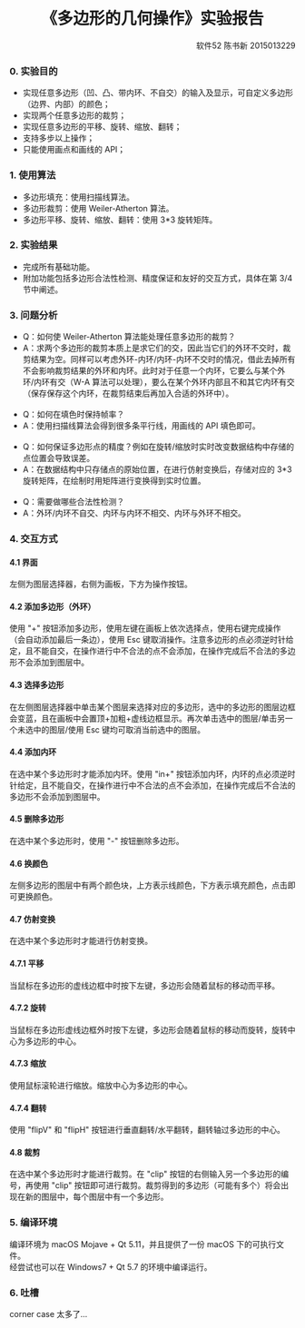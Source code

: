 <center><h1>《多边形的几何操作》实验报告</h1></center>
<div style="text-align:right;">软件52 陈书新 2015013229</div>

### 0. 实验目的

- 实现任意多边形（凹、凸、带内环、不自交）的输入及显示，可自定义多边形（边界、内部）的颜色；
- 实现两个任意多边形的裁剪；
- 实现任意多边形的平移、旋转、缩放、翻转；
- 支持多步以上操作；
- 只能使用画点和画线的 API；

### 1. 使用算法

- 多边形填充：使用扫描线算法。
- 多边形裁剪：使用 Weiler-Atherton 算法。
- 多边形平移、旋转、缩放、翻转：使用 3*3 旋转矩阵。

### 2. 实验结果

- 完成所有基础功能。
- 附加功能包括多边形合法性检测、精度保证和友好的交互方式，具体在第 3/4 节中阐述。

### 3. 问题分析

- Q：如何使 Weiler-Atherton 算法能处理任意多边形的裁剪？
- A：求两个多边形的裁剪本质上是求它们的交，因此当它们的外环不交时，裁剪结果为空。同样可以考虑外环-内环/内环-内环不交时的情况，借此去掉所有不会影响裁剪结果的外环和内环。此时对于任意一个内环，它要么与某个外环/内环有交（W-A 算法可以处理），要么在某个外环内部且不和其它内环有交（保存保存这个内环，在裁剪结束后再加入合适的外环中）。
<br/><br/>
- Q：如何在填色时保持帧率？
- A：使用扫描线算法会得到很多条平行线，用画线的 API 填色即可。
<br/><br/>
- Q：如何保证多边形点的精度？例如在旋转/缩放时实时改变数据结构中存储的点位置会导致误差。
- A：在数据结构中只存储点的原始位置，在进行仿射变换后，存储对应的 3*3 旋转矩阵，在绘制时用矩阵进行变换得到实时位置。
<br/><br/>
- Q：需要做哪些合法性检测？
- A：外环/内环不自交、内环与内环不相交、内环与外环不相交。

### 4. 交互方式

#### 4.1 界面

左侧为图层选择器，右侧为画板，下方为操作按钮。

#### 4.2 添加多边形（外环）

使用 "+" 按钮添加多边形，使用左键在画板上依次选择点，使用右键完成操作（会自动添加最后一条边），使用 Esc 键取消操作。注意多边形的点必须逆时针给定，且不能自交，在操作进行中不合法的点不会添加，在操作完成后不合法的多边形不会添加到图层中。

#### 4.3 选择多边形

在左侧图层选择器中单击某个图层来选择对应的多边形，选中的多边形的图层边框会变蓝，且在画板中会置顶+加粗+虚线边框显示。再次单击选中的图层/单击另一个未选中的图层/使用 Esc 键均可取消当前选中的图层。

#### 4.4 添加内环

在选中某个多边形时才能添加内环。使用 "in+" 按钮添加内环，内环的点必须逆时针给定，且不能自交，在操作进行中不合法的点不会添加，在操作完成后不合法的多边形不会添加到图层中。

#### 4.5 删除多边形

在选中某个多边形时，使用 "-" 按钮删除多边形。

#### 4.6 换颜色

左侧多边形的图层中有两个颜色块，上方表示线颜色，下方表示填充颜色，点击即可更换颜色。

#### 4.7 仿射变换

在选中某个多边形时才能进行仿射变换。

#### 4.7.1 平移

当鼠标在多边形的虚线边框中时按下左键，多边形会随着鼠标的移动而平移。

#### 4.7.2 旋转

当鼠标在多边形虚线边框外时按下左键，多边形会随着鼠标的移动而旋转，旋转中心为多边形的中心。

#### 4.7.3 缩放

使用鼠标滚轮进行缩放。缩放中心为多边形的中心。

#### 4.7.4 翻转

使用 "flipV" 和 "flipH" 按钮进行垂直翻转/水平翻转，翻转轴过多边形的中心。

#### 4.8 裁剪

在选中某个多边形时才能进行裁剪。在 "clip" 按钮的右侧输入另一个多边形的编号，再使用 "clip" 按钮即可进行裁剪。裁剪得到的多边形（可能有多个）将会出现在新的图层中，每个图层中有一个多边形。

### 5. 编译环境

编译环境为 macOS Mojave + Qt 5.11，并且提供了一份 macOS 下的可执行文件。  
经尝试也可以在 Windows7 + Qt 5.7 的环境中编译运行。

### 6. 吐槽

corner case 太多了...
